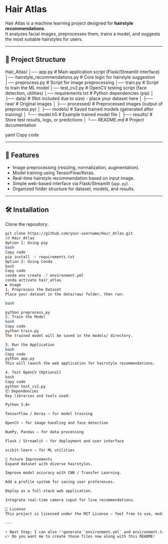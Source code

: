 # Hair Atlas

Hair Atlas is a machine learning project designed for **hairstyle recommendations**.  
It analyzes facial images, preprocesses them, trains a model, and suggests the most suitable hairstyles for users.  

---

## 📂 Project Structure

Hair_Atlas/
│── app.py # Main application script (Flask/Streamlit interface)
│── hairstyle_recommendations.py # Core logic for hairstyle suggestion
│── preprocess.py # Script for image preprocessing
│── train.py # Script to train the ML model
│── test_cv2.py # OpenCV testing script (face detection, utilities)
│── requirements.txt # Python dependencies (pip)
│
├── data/ # (Not included due to size) - place your dataset here
│ ├── raw/ # Original images
│ ├── processed/ # Preprocessed images (output of preprocess.py)
│
├── models/ # Saved trained models (generated after training)
│ └── model.h5 # Example trained model file
│
├── results/ # Store test results, logs, or predictions
│
└── README.md # Project documentation

yaml
Copy code

---

## 🚀 Features
- Image preprocessing (resizing, normalization, augmentation).  
- Model training using TensorFlow/Keras.  
- Real-time hairstyle recommendation based on input image.  
- Simple web-based interface via Flask/Streamlit (`app.py`).  
- Organized folder structure for dataset, models, and results.  

---

## 🛠️ Installation

Clone the repository:
```bash
git clone https://github.com/your-username/Hair_Atlas.git
cd Hair_Atlas
Option 1: Using pip
bash
Copy code
pip install -r requirements.txt
Option 2: Using Conda
bash
Copy code
conda env create -f environment.yml
conda activate hair_atlas
▶️ Usage
1. Preprocess the Dataset
Place your dataset in the data/raw/ folder, then run:

bash

python preprocess.py
2. Train the Model
bash
Copy code
python train.py
The trained model will be saved in the models/ directory.

3. Run the Application
bash
Copy code
python app.py
This will launch the web application for hairstyle recommendations.

4. Test OpenCV (Optional)
bash
Copy code
python test_cv2.py
📦 Dependencies
Key libraries and tools used:

Python 3.8+

TensorFlow / Keras – for model training

OpenCV – for image handling and face detection

NumPy, Pandas – for data processing

Flask / Streamlit – for deployment and user interface

scikit-learn – for ML utilities

🔮 Future Improvements
Expand dataset with diverse hairstyles.

Improve model accuracy with CNN / Transfer Learning.

Add a profile system for saving user preferences.

Deploy as a full-stack web application.

Integrate real-time camera input for live recommendations.

📄 License
This project is licensed under the MIT License – feel free to use, modify, and distribute.

---

⚡ Next Step: I can also **generate `environment.yml` and environment.txt** (clean versions) for you.  
👉 Do you want me to create those files now along with this README?
